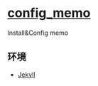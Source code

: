 # [config_memo](https://skywolfsw.github.io/config_memo)
Install&amp;Config memo

## 环境
- [Jekyll](http://192.168.5.62:4000/memo/centos/jekyll)
